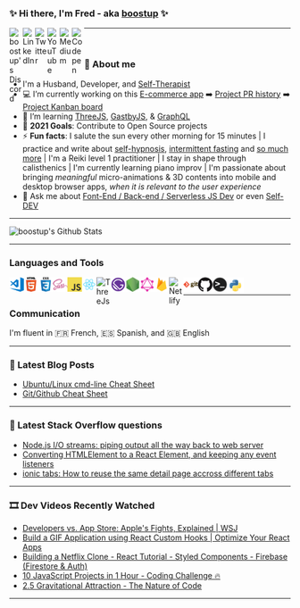 ### ✨ Hi there, I'm Fred - aka [boostup][website] ✨

[<img align="left" alt="boostup's Discord" width="24px" src="https://discord.com/assets/07dca80a102d4149e9736d4b162cff6f.ico" />][discordcontactme]
[<img align="left" alt="LinkedIn" width="22px" src="https://cdn.jsdelivr.net/npm/simple-icons@v3/icons/linkedin.svg" />][linkedin]
[<img align="left" alt="Twitter" width="22px" src="https://cdn.jsdelivr.net/npm/simple-icons@v3/icons/twitter.svg" />][twitter]
[<img align="left" alt="YouTube" width="22px" src="https://cdn.jsdelivr.net/npm/simple-icons@v3/icons/youtube.svg" />][youtube]
[<img align="left" alt="Medium" width="22px" src="https://cdn-static-1.medium.com/_/fp/icons/favicon-rebrand-medium.3Y6xpZ-0FSdWDnPM3hSBIA.ico" />][selftherapistwebsite]
[<img align="left" alt="Codepen" width="22px" src="https://static.codepen.io/assets/favicon/favicon-aec34940fbc1a6e787974dcd360f2c6b63348d4b1f4e06c77743096d55480f33.ico" />][codepenprofile]

---

<br />

### 🌱 About me

- I'm a Husband, Developer, and [Self-Therapist][selftherapistwebsite]
- 💻 I’m currently working on this [E-commerce app][regaliawebsite]
  ➡️ [Project PR history][featuredpullrequesthistory]
  ➡️ [Project Kanban board][featuredkanbanproject]
- 🤔 I’m learning [ThreeJS][threejs], [GastbyJS][gatsbyjs], & [GraphQL][graphql]
- 🔭 **2021 Goals**: Contribute to Open Source projects
- ⚡ **Fun facts**: I salute the sun every other morning for 15 minutes | I practice and write about [self-hypnosis][selftherapisthypnosis], [intermittent fasting][selftherapistfasting] and [so much more][selftherapistwebsite] | I'm a Reiki level 1 practitioner | I stay in shape through calisthenics | I'm currently learning piano improv | I'm passionate about bringing _meaningful_ micro-animations & 3D contents into mobile and desktop browser apps, _when it is relevant to the user experience_
- 💬 Ask me about [Font-End / Back-end / Serverless JS Dev][discordcontactme] or even [Self-DEV][selftherapistwebsite]

---

  <img alt="boostup's Github Stats" src="https://github-readme-stats.codestackr.vercel.app/api?username=boostup&show_icons=true&hide_border=true" />

---

### Languages and Tools

<img align="left" alt="Visual Studio Code" width="26px" src="https://raw.githubusercontent.com/github/explore/80688e429a7d4ef2fca1e82350fe8e3517d3494d/topics/visual-studio-code/visual-studio-code.png" />
<img align="left" alt="HTML5" width="26px" src="https://raw.githubusercontent.com/github/explore/80688e429a7d4ef2fca1e82350fe8e3517d3494d/topics/html/html.png" />
<img align="left" alt="CSS3" width="26px" src="https://raw.githubusercontent.com/github/explore/80688e429a7d4ef2fca1e82350fe8e3517d3494d/topics/css/css.png" />
<img align="left" alt="Sass" width="26px" src="https://raw.githubusercontent.com/github/explore/80688e429a7d4ef2fca1e82350fe8e3517d3494d/topics/sass/sass.png" />
<img align="left" alt="JavaScript" width="26px" src="https://raw.githubusercontent.com/github/explore/80688e429a7d4ef2fca1e82350fe8e3517d3494d/topics/javascript/javascript.png" />
<img align="left" alt="React" width="26px" src="https://raw.githubusercontent.com/github/explore/80688e429a7d4ef2fca1e82350fe8e3517d3494d/topics/react/react.png" />
<img align="left" alt="ThreeJs" width="26px" src="https://threejs.org/files/favicon.ico" />
<img align="left" alt="Gatsby" width="26px" src="https://raw.githubusercontent.com/github/explore/e94815998e4e0713912fed477a1f346ec04c3da2/topics/gatsby/gatsby.png" />
<img align="left" alt="Node.js" width="26px" src="https://raw.githubusercontent.com/github/explore/80688e429a7d4ef2fca1e82350fe8e3517d3494d/topics/nodejs/nodejs.png" />
<img align="left" alt="GraphQL" width="26px" src="https://raw.githubusercontent.com/github/explore/80688e429a7d4ef2fca1e82350fe8e3517d3494d/topics/graphql/graphql.png" />
<img align="left" alt="Firebase" width="26px" src="https://raw.githubusercontent.com/github/explore/80688e429a7d4ef2fca1e82350fe8e3517d3494d/topics/firebase/firebase.png" />
<img align="left" alt="Netlify" width="26px" src="https://www.netlify.com/v3/static/favicon/favicon-32x32.png" />
<img align="left" alt="Git" width="26px" src="https://raw.githubusercontent.com/github/explore/80688e429a7d4ef2fca1e82350fe8e3517d3494d/topics/git/git.png" />
<img align="left" alt="GitHub" width="26px" src="https://raw.githubusercontent.com/github/explore/78df643247d429f6cc873026c0622819ad797942/topics/github/github.png" />
<img align="left" alt="Terminal" width="26px" src="https://raw.githubusercontent.com/github/explore/80688e429a7d4ef2fca1e82350fe8e3517d3494d/topics/terminal/terminal.png" />
<img align="left" alt="Python 3" width="30px" src="https://raw.githubusercontent.com/github/explore/80688e429a7d4ef2fca1e82350fe8e3517d3494d/topics/python/python.png" />

<br />

---

### Communication

I'm fluent in 🇫🇷 French, 🇪🇸 Spanish, and 🇬🇧 English

---

### 📒 Latest Blog Posts

<!-- DEV-TO-BLOG-POST-LIST:START -->
- [Ubuntu/Linux cmd-line Cheat Sheet](https://dev.to/boostup/ubuntu-linux-cmd-line-cheat-sheet-4hec)
- [Git/Github Cheat Sheet](https://dev.to/boostup/git-github-cheat-sheet-316p)
<!-- DEV-TO-BLOG-POST-LIST:END -->

---

### 📒 Latest Stack Overflow questions

<!-- SO-Q-LIST:START -->

- [Node.js I/O streams: piping output all the way back to web server](https://stackoverflow.com/questions/47809022/node-js-i-o-streams-piping-output-all-the-way-back-to-web-server)
- [Converting HTMLElement to a React Element, and keeping any event listeners](https://stackoverflow.com/questions/47334172/converting-htmlelement-to-a-react-element-and-keeping-any-event-listeners)
- [ionic tabs: How to reuse the same detail page accross different tabs](https://stackoverflow.com/questions/33824140/ionic-tabs-how-to-reuse-the-same-detail-page-accross-different-tabs)
<!-- SO-Q-LIST:END -->

---

### 🎞️ Dev Videos Recently Watched

<!-- YT-PL-DEV-2020:START -->

- [Developers vs. App Store: Apple's Fights, Explained | WSJ](https://www.youtube.com/watch?v=JZXWf65yhGM)
- [Build a GIF Application using React Custom Hooks | Optimize Your React Apps](https://www.youtube.com/watch?v=O6FhJvcvVOE)
- [Building a Netflix Clone - React Tutorial - Styled Components - Firebase (Firestore & Auth)](https://www.youtube.com/watch?v=x_EEwGe-a9o)
- [10 JavaScript Projects in 1 Hour - Coding Challenge 🔥](https://www.youtube.com/watch?v=8GPPJpiLqHk)
- [2.5 Gravitational Attraction - The Nature of Code](https://www.youtube.com/watch?v=EpgB3cNhKPM)
<!-- YT-PL-DEV-2020:END -->

---

[featuredkanbanproject]: https://github.com/boostup/regalia-clothing/projects/1
[featuredpullrequesthistory]: https://github.com/boostup/regalia-clothing/pulls?q=is%3Apr
[githubcontactme]: https://github.com/boostup/boostup/issues
[discordcontactme]: https://discord.gg/fnEQjA3
[website]: https://boostup.github.io
[regaliawebsite]: https://fervent-snyder-0eb669.netlify.app/#/
[codepenprofile]: https://codepen.io/b00stup
[selftherapistwebsite]: https://medium.com/auto-th%C3%A9rapeute-self-therapist
[selftherapisthypnosis]: https://medium.com/auto-th%C3%A9rapeute-self-therapist/hypnose/home
[selftherapistfasting]: https://medium.com/auto-th%C3%A9rapeute-self-therapist/nutrition/home
[twitter]: https://twitter.com/b00stup
[youtube]: https://www.youtube.com/channel/UCK52WvY8Li7E9wkG4NCW-Zw/playlists
[linkedin]: https://www.linkedin.com/in/frederic-beauvois-4161361b6/
[threejs]: https://threejs.org/
[gatsbyjs]: https://www.gatsbyjs.com/
[graphql]: https://graphql.org/

<!-- ### <img align="left" alt="Auto-Thérapeute" width="26px" src="https://miro.medium.com/fit/c/64/64/1*3Y0zj9MOlEwukCpiBB6zsw.png" /> Auto-Thérapeute -->
